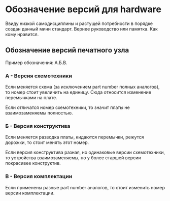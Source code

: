 # Обозначение версий для hardware

Ввиду низкой самодисциплины и растущей потребности в порядке создан данный
мини стандарт. Вернее руководство или памятка. Как кому нравится.

## Обозначение версий печатного узла

Пример обозначения: А.Б.В.

### А - Версия схемотехники

Если меняется схема (за исключением part number полных аналогов), то номер
стоит увеличить на единицу. Сюда относится изменение перемычками на плате.

Если отличатся номер схемотехники, то значит платы не взаимозаменяемы полностью.

### Б - Версия конструктива

Если меняется разводка платы, кидаются перемычки, режутся дорожки, то стоит
менять этот номер.

Если версия конструктива разная, но одинаковые версии схемотехники, то
устройства взаимозаменяемы, но у более старшей версии покрасивее конструктив.

### В - Версия комплектации

Если применены разные part number аналогов, то стоит изменить номер версии комплектации.
